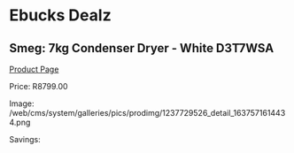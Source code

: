 
# Ebucks Dealz
## Smeg: 7kg Condenser Dryer - White D3T7WSA
[Product Page](https://www.ebucks.com/web/shop/productSelected.do?prodId=1237729526&catId=704981826)

Price: R8799.00

Image: /web/cms/system/galleries/pics/prodimg/1237729526_detail_1637571614434.png

Savings: 


	